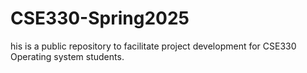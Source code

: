 # CSE330-Spring2025
his is a public repository to facilitate project development for CSE330 Operating system students.
